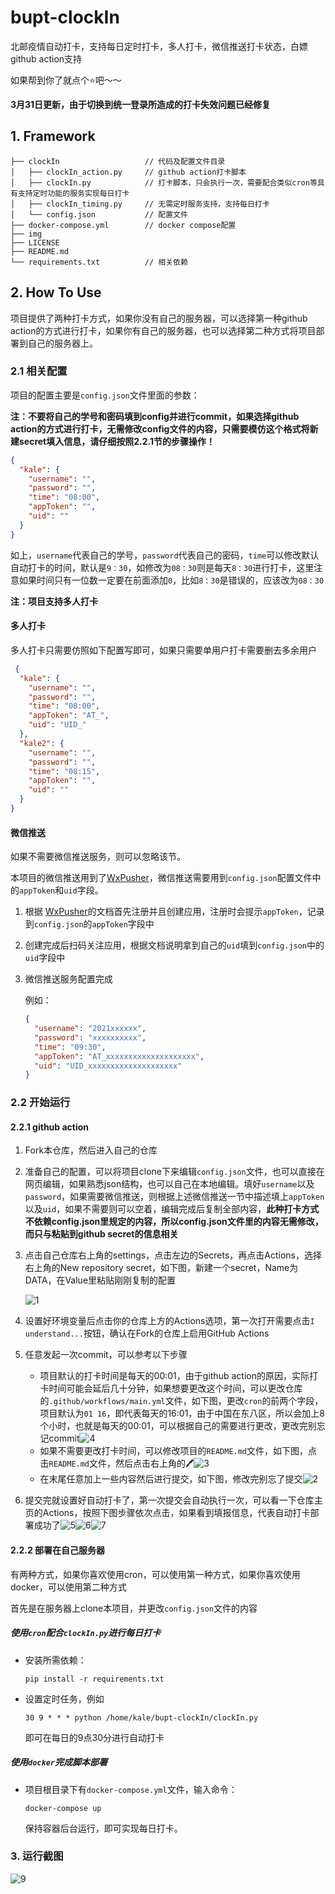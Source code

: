 # bupt-clockIn
北邮疫情自动打卡，支持每日定时打卡，多人打卡，微信推送打卡状态，白嫖github action支持

如果帮到你了就点个:star:吧～～

**3月31日更新，由于切换到统一登录所造成的打卡失效问题已经修复**

## 1. Framework

```
├── clockIn                   // 代码及配置文件目录
│   ├── clockIn_action.py     // github action打卡脚本
│   ├── clockIn.py            // 打卡脚本，只会执行一次，需要配合类似cron等具有支持定时功能的服务实现每日打卡
│   ├── clockIn_timing.py     // 无需定时服务支持，支持每日打卡
│   └── config.json           // 配置文件
├── docker-compose.yml        // docker compose配置
├── img
├── LICENSE
├── README.md
└── requirements.txt          // 相关依赖
```

## 2. How To Use

项目提供了两种打卡方式，如果你没有自己的服务器，可以选择第一种github action的方式进行打卡，如果你有自己的服务器，也可以选择第二种方式将项目部署到自己的服务器上。

### 2.1 相关配置

项目的配置主要是`config.json`文件里面的参数：

**注：不要将自己的学号和密码填到config并进行commit，如果选择github action的方式进行打卡，无需修改config文件的内容，只需要模仿这个格式将新建secret填入信息，请仔细按照2.2.1节的步骤操作！**

```json
{
  "kale": {
    "username": "",
    "password": "",
    "time": "08:00",
    "appToken": "",
    "uid": ""
  }
}
```

如上，`username`代表自己的学号，`password`代表自己的密码，`time`可以修改默认自动打卡的时间，默认是`9：30`，如修改为`08：30`则是每天`8：30`进行打卡，这里注意如果时间只有一位数一定要在前面添加`0`，比如`8：30`是错误的，应该改为`08：30`

**注：项目支持多人打卡**

#### 多人打卡

多人打卡只需要仿照如下配置写即可，如果只需要单用户打卡需要删去多余用户

```json
 {
  "kale": {
    "username": "",
    "password": "",
    "time": "08:00",
    "appToken": "AT_",
    "uid": "UID_"
  },
  "kale2": {
    "username": "",
    "password": "",
    "time": "08:15",
    "appToken": "",
    "uid": ""
  }
}
```

#### 微信推送

如果不需要微信推送服务，则可以忽略该节。

本项目的微信推送用到了[WxPusher](https://github.com/wxpusher/wxpusher-client)，微信推送需要用到`config.json`配置文件中的`appToken`和`uid`字段。

1. 根据 [WxPusher](https://wxpusher.zjiecode.com/docs/#/)的文档首先注册并且创建应用，注册时会提示`appToken`，记录到`config.json`的`appToken`字段中

2. 创建完成后扫码关注应用，根据文档说明拿到自己的`uid`填到`config.json`中的`uid`字段中

3. 微信推送服务配置完成

   例如：

   ```json
   {
     "username": "2021xxxxxx",
     "password": "xxxxxxxxxx",
     "time": "09:30",
     "appToken": "AT_xxxxxxxxxxxxxxxxxxxx",
     "uid": "UID_xxxxxxxxxxxxxxxxxxxx"
   }
   ```

### 2.2 开始运行

#### 2.2.1 github action

1. Fork本仓库，然后进入自己的仓库

2. 准备自己的配置，可以将项目clone下来编辑`config.json`文件，也可以直接在网页编辑，如果熟悉json结构，也可以自己在本地编辑。填好`username`以及`password`，如果需要微信推送，则根据上述微信推送一节中描述填上`appToken`以及`uid`，如果不需要则可以空着，编辑完成后复制全部内容，**此种打卡方式不依赖config.json里规定的内容，所以config.json文件里的内容无需修改，而只与粘贴到github secret的信息相关**

3. 点击自己仓库右上角的settings，点击左边的Secrets，再点击Actions，选择右上角的New repository secret，如下图，新建一个secret，Name为DATA，在Value里粘贴刚刚复制的配置

   ![1](img/1.png)

4. 设置好环境变量后点击你的仓库上方的Actions选项，第一次打开需要点击`I understand...`按钮，确认在Fork的仓库上启用GitHub Actions
5. 任意发起一次commit，可以参考以下步骤
   - 项目默认的打卡时间是每天的00:01，由于github action的原因，实际打卡时间可能会延后几十分钟，如果想要更改这个时间，可以更改仓库的`.github/workflows/main.yml`文件，如下图，更改`cron`的前两个字段，项目默认为`01 16`，即代表每天的16:01，由于中国在东八区，所以会加上8个小时，也就是每天的00:01，可以根据自己的需要进行更改，更改完别忘记commit![4](img/4.png)
   - 如果不需要更改打卡时间，可以修改项目的`README.md`文件，如下图，点击`README.md`文件，然后点击右上角的:pen:![3](img/3.png)
   - 在末尾任意加上一些内容然后进行提交，如下图，修改完别忘了提交![2](img/2.png)
6. 提交完就设置好自动打卡了，第一次提交会自动执行一次，可以看一下仓库主页的Actions，按照下图步骤依次点击，如果看到填报信息，代表自动打卡部署成功了![5](img/5.png)![6](img/6.png)![7](img/7.png)

#### 2.2.2 部署在自己服务器

有两种方式，如果你喜欢使用cron，可以使用第一种方式，如果你喜欢使用docker，可以使用第二种方式

首先是在服务器上clone本项目，并更改`config.json`文件的内容

##### 使用`cron`配合`clockIn.py`进行每日打卡

- 安装所需依赖：

  `pip install -r requirements.txt`

- 设置定时任务，例如

  `30 9 * * * python /home/kale/bupt-clockIn/clockIn.py`

  即可在每日的9点30分进行自动打卡

##### 使用`docker`完成脚本部署

- 项目根目录下有`docker-compose.yml`文件，输入命令：

  `docker-compose up`

  保持容器后台运行，即可实现每日打卡。

### 3. 运行截图

![9](img/9.png)
